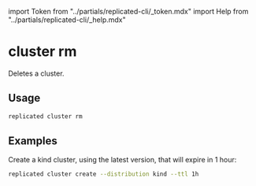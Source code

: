 import Token from "../partials/replicated-cli/_token.mdx"
import Help from "../partials/replicated-cli/_help.mdx"

# cluster rm

Deletes a cluster.

## Usage
```bash
replicated cluster rm
```


## Examples

Create a kind cluster, using the latest version, that will expire in 1 hour:

```bash
replicated cluster create --distribution kind --ttl 1h
```
